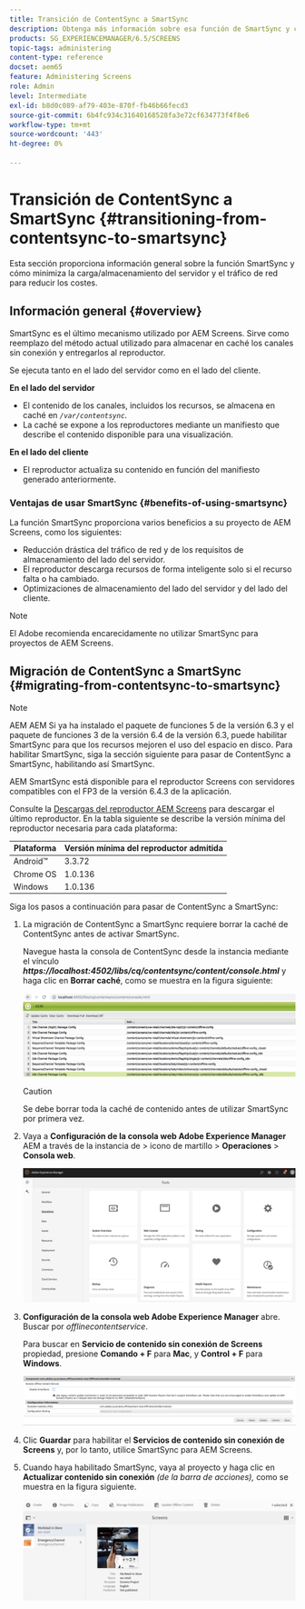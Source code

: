 ```yaml
---
title: Transición de ContentSync a SmartSync
description: Obtenga más información sobre esa función de SmartSync y cómo puede realizar la transición de ContentSync a SmartSync.
products: SG_EXPERIENCEMANAGER/6.5/SCREENS
topic-tags: administering
content-type: reference
docset: aem65
feature: Administering Screens
role: Admin
level: Intermediate
exl-id: b8d0c089-af79-403e-870f-fb46b66fecd3
source-git-commit: 6b4fc934c31640168528fa3e72cf634773f4f8e6
workflow-type: tm+mt
source-wordcount: '443'
ht-degree: 0%

---
```


# Transición de ContentSync a SmartSync {#transitioning-from-contentsync-to-smartsync}

Esta sección proporciona información general sobre la función SmartSync y cómo minimiza la carga/almacenamiento del servidor y el tráfico de red para reducir los costes.

## Información general {#overview}

SmartSync es el último mecanismo utilizado por AEM Screens. Sirve como reemplazo del método actual utilizado para almacenar en caché los canales sin conexión y entregarlos al reproductor.

Se ejecuta tanto en el lado del servidor como en el lado del cliente.

**En el lado del servidor**

* El contenido de los canales, incluidos los recursos, se almacena en caché en *`/var/contentsync`*.
* La caché se expone a los reproductores mediante un manifiesto que describe el contenido disponible para una visualización.

**En el lado del cliente**

* El reproductor actualiza su contenido en función del manifiesto generado anteriormente.

### Ventajas de usar SmartSync {#benefits-of-using-smartsync}

La función SmartSync proporciona varios beneficios a su proyecto de AEM Screens, como los siguientes:

* Reducción drástica del tráfico de red y de los requisitos de almacenamiento del lado del servidor.
* El reproductor descarga recursos de forma inteligente solo si el recurso falta o ha cambiado.
* Optimizaciones de almacenamiento del lado del servidor y del lado del cliente.

>[!NOTE]
>
>El Adobe recomienda encarecidamente no utilizar SmartSync para proyectos de AEM Screens.

## Migración de ContentSync a SmartSync {#migrating-from-contentsync-to-smartsync}

>[!NOTE]
>
>AEM AEM Si ya ha instalado el paquete de funciones 5 de la versión 6.3 y el paquete de funciones 3 de la versión 6.4 de la versión 6.3, puede habilitar SmartSync para que los recursos mejoren el uso del espacio en disco. Para habilitar SmartSync, siga la sección siguiente para pasar de ContentSync a SmartSync, habilitando así SmartSync.
>
>AEM SmartSync está disponible para el reproductor Screens con servidores compatibles con el FP3 de la versión 6.4.3 de la aplicación.
>
>Consulte la [Descargas del reproductor AEM Screens](https://download.macromedia.com/screens/) para descargar el último reproductor. En la tabla siguiente se describe la versión mínima del reproductor necesaria para cada plataforma:

| **Plataforma** | **Versión mínima del reproductor admitida** |
|---|---|
| Android™ | 3.3.72 |
| Chrome OS | 1.0.136 |
| Windows | 1.0.136 |

Siga los pasos a continuación para pasar de ContentSync a SmartSync:

1. La migración de ContentSync a SmartSync requiere borrar la caché de ContentSync antes de activar SmartSync.

   Navegue hasta la consola de ContentSync desde la instancia mediante el vínculo ***https://localhost:4502/libs/cq/contentsync/content/console.html*** y haga clic en **Borrar caché**, como se muestra en la figura siguiente:

   ![clear_contesync_cache](assets/clear_contesync_cache.png)

   >[!CAUTION]
   >
   >Se debe borrar toda la caché de contenido antes de utilizar SmartSync por primera vez.

1. Vaya a **Configuración de la consola web Adobe Experience Manager** AEM a través de la instancia de > icono de martillo > **Operaciones** > **Consola web**.

   ![screen_shot_2019-02-11at15339pm](assets/screen_shot_2019-02-11at15339pm.png)

1. **Configuración de la consola web Adobe Experience Manager** abre. Buscar por *offlinecontentservice*.

   Para buscar en **Servicio de contenido sin conexión de Screens** propiedad, presione **Comando + F** para **Mac**, y **Control + F** para **Windows**.

   ![screen_shot_2019-02-19at22643pm](assets/screen_shot_2019-02-19at22643pm.png)

1. Clic **Guardar** para habilitar el **Servicios de contenido sin conexión de Screens** y, por lo tanto, utilice SmartSync para AEM Screens.
1. Cuando haya habilitado SmartSync, vaya al proyecto y haga clic en **Actualizar contenido sin conexión** *(de la barra de acciones),* como se muestra en la figura siguiente.

   ![screen_shot_2019-02-25at102605am](assets/screen_shot_2019-02-25at102605am.png)
